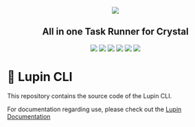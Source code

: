 <p align="center">
  <img src="https://github.com/molnarmark/lupin/blob/master/assets/logo.png"/>
  <h2 align="center">All in one Task Runner for Crystal</h2>
</p>
<p align="center">
  <img src="https://img.shields.io/badge/%E2%99%A5-built%20with%20crystal-6D27C2.svg">
  <img src="https://img.shields.io/github/license/lupincr/lupin.svg">
  <img src="https://img.shields.io/github/tag/lupincr/lupin.svg?maxAge=360">
  <img src="https://img.shields.io/circleci/project/github/lupincr/lupin/master.svg">
  <img src="https://img.shields.io/github/issues-pr/lupincr/lupin.svg">
  <img src="https://img.shields.io/github/issues/lupincr/lupin.svg">
</p>

# 🐺 Lupin CLI

This repository contains the source code of the Lupin CLI.

For documentation regarding use, please check out the [Lupin Documentation](https://github.com/lupincr/lupin/tree/master/docs)
